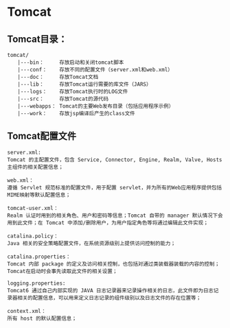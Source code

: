 # Tomcat 


## Tomcat目录：

    tomcat/
    　　|---bin：     存放启动和关闭tomcat脚本
    　　|---conf：    存放不同的配置文件（server.xml和web.xml）
    　　|---doc：     存放Tomcat文档
    　　|---lib：     存放Tomcat运行需要的库文件（JARS）
    　　|---logs：    存放Tomcat执行时的LOG文件
    　　|---src：     存放Tomcat的源代码
    　　|---webapps： Tomcat的主要Web发布目录（包括应用程序示例）
    　　|---work：    存放jsp编译后产生的class文件


## Tomcat配置文件

    server.xml: 
    Tomcat 的主配置文件，包含 Service, Connector, Engine, Realm, Valve, Hosts主组件的相关配置信息；

    web.xml：
    遵循 Servlet 规范标准的配置文件，用于配置 servlet，并为所有的Web应用程序提供包括MIME映射等默认配置信息；

    tomcat-user.xml：
    Realm 认证时用到的相关角色、用户和密码等信息；Tomcat 自带的 manager 默认情况下会用到此文件；在 Tomcat 中添加/删除用户，为用户指定角色等将通过编辑此文件实现；

    catalina.policy：
    Java 相关的安全策略配置文件，在系统资源级别上提供访问控制的能力；

    catalina.properties：
    Tomcat 内部 package 的定义及访问相关控制，也包括对通过类装载器装载的内容的控制；Tomcat在启动时会事先读取此文件的相关设置；

    logging.properties: 
    Tomcat6 通过自己内部实现的 JAVA 日志记录器来记录操作相关的日志，此文件即为日志记录器相关的配置信息，可以用来定义日志记录的组件级别以及日志文件的存在位置等；

    context.xml：
    所有 host 的默认配置信息；
